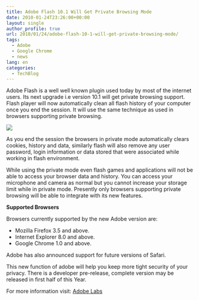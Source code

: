 ```yaml
---
title: Adobe Flash 10.1 Will Get Private Browsing Mode
date: 2010-01-24T23:26:00+00:00
layout: single
author_profile: true
url: 2010/01/24/adobe-flash-10-1-will-get-private-browsing-mode/
tags:
  - Adobe
  - Google Chrome
  - news
lang: en
categories: 
  - TechBlog
---
```

Adobe Flash is a well well known plugin used today by most of the internet users. Its next upgrade i.e version 10.1 will get private browsing support. Flash player will now automatically clean all flash history of your computer once you end the session. It will use the same technique as used in browsers supporting private browsing.

[![](http://1.bp.blogspot.com/_vaUVXcmC3OI/S1zPCCyKVAI/AAAAAAAAAvY/wQlOjBdOMDs/s400/FlashPlayerSetting.png)](http://1.bp.blogspot.com/_vaUVXcmC3OI/S1zPCCyKVAI/AAAAAAAAAvY/wQlOjBdOMDs/s1600-h/FlashPlayerSetting.png)

As you end the session the browsers in private mode automatically clears cookies, history and data, similarly flash will also remove any user password, login information or data stored that were associated while working in flash environment.

While using the private mode even flash games and applications will not be able to access your browser data and history. You can access your microphone and camera as normal but you cannot increase your storage limit while in private mode. Presently only browsers supporting private browsing will be able to integrate with its new features.

**Supported Browsers**

Browsers currently supported by the new Adobe version are:

  * Mozilla Firefox 3.5 and above.
  * Internet Explorer 8.0 and above.
  * Google Chrome 1.0 and above.

Adobe has also announced support for future versions of Safari.

This new function of adobe will help you keep more tight security of your privacy. There is a developer pre-release, complete version may be released in first half of this Year.

For more information visit: [Adobe Labs](http://labs.adobe.com/technologies/flashplayer10/)